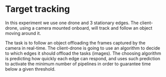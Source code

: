 # Target tracking
In this experiment we use one drone and 3 stationary edges. The client-drone, using a camera mounted onboard, will track
and follow an object moving around it. 

The task is to follow an object offloading the frames captured by the camera in real-time. The client-drone is going to 
use an algorithm to decide to which edges it should offload the tasks (images). The choosing algorithm is predicting how 
quickly each edge can respond, and uses such prediction to activate the minimum number of pipelines in order to guarantee
time below a given threshold.